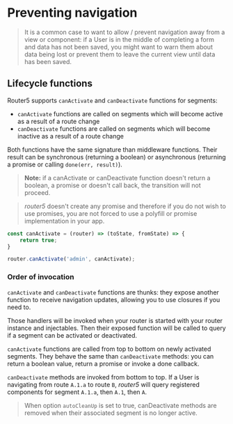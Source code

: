 # Preventing navigation

> It is a common case to want to allow / prevent navigation away from a view or component: if a User is in the middle of completing a form and data has not been saved, you might want to warn them about data being lost or prevent them to leave the current view until data has been saved.

## Lifecycle functions

Router5 supports `canActivate` and `canDeactivate` functions for segments:
- `canActivate` functions are called on segments which will become active as a result of a route change
- `canDeactivate` functions are called on segments which will become inactive as a result of a route change

Both functions have the same signature than middleware functions. Their result can be synchronous (returning a boolean) or asynchronous (returning a promise or calling `done(err, result)`).

> __Note:__ if a canActivate or canDeactivate function doesn't return a boolean, a promise or doesn't call back,
  the transition will not proceed.

> _router5_ doesn't create any promise and therefore if you do not wish to use promises, you are not forced
to use a polyfill or promise implementation in your app.

```javascript
const canActivate = (router) => (toState, fromState) => {
    return true;
}

router.canActivate('admin', canActivate);
```


### Order of invocation


`canActivate` and `canDeactivate` functions are thunks: they expose another function to receive navigation updates, allowing you to use closures if you need to.

Those handlers will be invoked when your router is started with your router instance and injectables. Then their exposed function will be called to query if a segment can be activated or deactivated.

`canActivate` functions are called from top to bottom on newly activated segments. They behave the same
than `canDeactivate` methods: you can return a boolean value, return a promise or invoke a done callback.

`canDeactivate` methods are invoked from bottom to top. If a User is navigating from route `A.1.a` to route `B`,
_router5_ will query registered components for segment `A.1.a`, then `A.1`, then `A`.

> When option `autoCleanUp` is set to true, canDeactivate methods are removed when their associated segment is no longer active.
